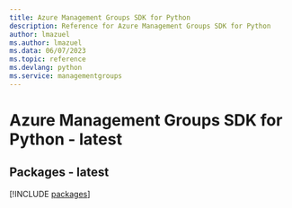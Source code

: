 ```yaml
---
title: Azure Management Groups SDK for Python
description: Reference for Azure Management Groups SDK for Python
author: lmazuel
ms.author: lmazuel
ms.data: 06/07/2023
ms.topic: reference
ms.devlang: python
ms.service: managementgroups
---
```

# Azure Management Groups SDK for Python - latest
## Packages - latest
[!INCLUDE [packages](management-groups-index.md)]